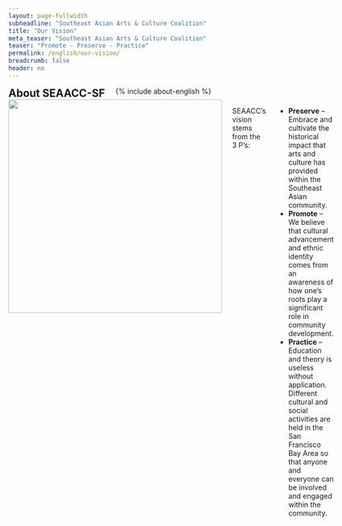 ```yaml
---
layout: page-fullwidth
subheadline: "Southeast Asian Arts & Culture Coalition"
title: "Our Vision"
meta_teaser: "Southeast Asian Arts & Culture Coalition"
teaser: "Promote - Preserve - Practice"
permalink: /english/our-vision/
breadcrumb: false
header: no
---
```

<!--more-->
<div class="row">
<div class="bible-index medium-4 medium-push-8 columns">
<h2 style="margin: 0px">About SEAACC-SF</h2>
        {% include about-english %}
</div><!-- /.medium-4.columns -->
<div class="medium-8 medium-pull-4 columns" markdown="1">
<img width="424" src="{{ site.urlimg }}seaacc-logo.png">

SEAACC’s vision stems from the 3 P’s:

- <strong>Preserve</strong> – Embrace and cultivate the historical impact that arts and culture has provided within the Southeast Asian community.
- <strong>Promote</strong> – We believe that cultural advancement and ethnic identity comes from an awareness of how one’s roots play a significant role in community development. 
- <strong>Practice</strong> – Education and theory is useless without application. Different cultural and social activities are held in the San Francisco Bay Area so that anyone and everyone can be involved and engaged within the community.

</div><!-- /.row -->
